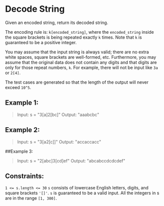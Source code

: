 # Decode String

Given an encoded string, return its decoded string.

The encoding rule is: `k[encoded_string]`, where the `encoded_string` inside the square brackets is being repeated exactly `k` times. Note that `k` is guaranteed to be a positive integer.

You may assume that the input string is always valid; there are no extra white spaces, square brackets are well-formed, etc. Furthermore, you may assume that the original data does not contain any digits and that digits are only for those repeat numbers, `k`. For example, there will not be input like `3a` or `2[4]`.

The test cases are generated so that the length of the output will never exceed `10^5`.



## Example 1:

>Input: s = "3[a]2[bc]"
>Output: "aaabcbc"

## Example 2:

>Input: s = "3[a2[c]]"
>Output: "accaccacc"

##Example 3:

>Input: s = "2[abc]3[cd]ef"
>Output: "abcabccdcdcdef"


## Constraints:

`1 <= s.length <= 30`
`s` consists of lowercase English letters, digits, and square brackets `'[]'`.
`s` is guaranteed to be a valid input.
All the integers in s are in the range `[1, 300]`.
